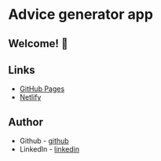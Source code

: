 # Advice generator app

## Welcome! 👋

## Links

- [GitHub Pages](https://github.com/towhidulislamalif/advice-generator-app)
- [Netlify](https://advice-generator-application-main.netlify.app/)

## Author
- Github - [github](https://github.com/towhidulislamalif)
- LinkedIn - [linkedin](https://www.linkedin.com/in/touhidul-islam-alif/)

